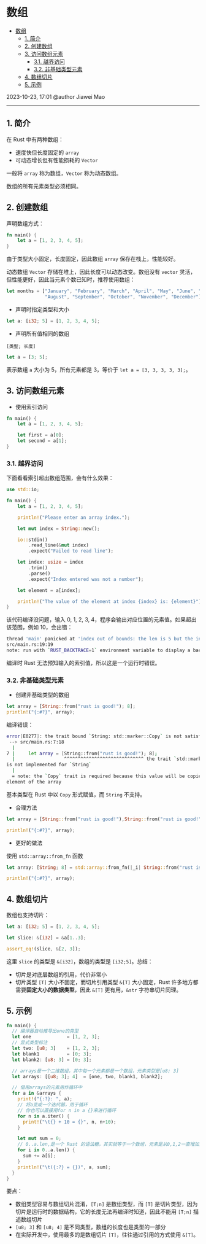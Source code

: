 # 数组

- [数组](#数组)
  - [1. 简介](#1-简介)
  - [2. 创建数组](#2-创建数组)
  - [3. 访问数组元素](#3-访问数组元素)
    - [3.1. 越界访问](#31-越界访问)
    - [3.2. 非基础类型元素](#32-非基础类型元素)
  - [4. 数组切片](#4-数组切片)
  - [5. 示例](#5-示例)

2023-10-23, 17:01
@author Jiawei Mao
****

## 1. 简介

在 Rust 中有两种数组：

- 速度快但长度固定的 `array`
- 可动态增长但有性能损耗的 `Vector`

一般将 `array` 称为数组，`Vector` 称为动态数组。

数组的所有元素类型必须相同。

## 2. 创建数组

声明数组方式：

```rust
fn main() {
    let a = [1, 2, 3, 4, 5];
}
```

由于类型大小固定，长度固定，因此数组 `array` 保存在栈上，性能较好。

动态数组 `Vector` 存储在堆上，因此长度可以动态改变。数组没有 `vector` 灵活，但性能更好，因此当元素个数已知时，推荐使用数组：

```rust
let months = ["January", "February", "March", "April", "May", "June", "July",
              "August", "September", "October", "November", "December"];
```

- 声明时指定类型和大小

```rust
let a: [i32; 5] = [1, 2, 3, 4, 5];
```

- 声明所有值相同的数组

`[类型; 长度]`

```rust
let a = [3; 5];
```

表示数组 `a` 大小为 5，所有元素都是 3，等价于 `let a = [3, 3, 3, 3, 3];`。

## 3. 访问数组元素

- 使用索引访问

```rust
fn main() {
    let a = [1, 2, 3, 4, 5];

    let first = a[0];
    let second = a[1];
}
```

### 3.1. 越界访问

下面看看索引超出数组范围，会有什么效果：

```rust
use std::io;

fn main() {
    let a = [1, 2, 3, 4, 5];

    println!("Please enter an array index.");

    let mut index = String::new();

    io::stdin()
        .read_line(&mut index)
        .expect("Failed to read line");

    let index: usize = index
        .trim()
        .parse()
        .expect("Index entered was not a number");

    let element = a[index];

    println!("The value of the element at index {index} is: {element}");
}
```

该代码编译没问题，输入 0, 1, 2, 3, 4，程序会输出对应位置的元素值。如果超出该范围，例如 10，会出错：

```sh
thread 'main' panicked at 'index out of bounds: the len is 5 but the index is 10',
src/main.rs:19:19
note: run with `RUST_BACKTRACE=1` environment variable to display a backtrace
```

编译时 Rust 无法预知输入的索引值，所以这是一个运行时错误。

### 3.2. 非基础类型元素

- 创建非基础类型的数组

```rust
let array = [String::from("rust is good!"); 8];
println!("{:#?}", array);
```

编译错误：

```sh
error[E0277]: the trait bound `String: std::marker::Copy` is not satisfied
 --> src/main.rs:7:18
  |
7 |     let array = [String::from("rust is good!"); 8];
  |                  ^^^^^^^^^^^^^^^^^^^^^^^^^^^^^ the trait `std::marker::Copy` 
is not implemented for `String`
  |
  = note: the `Copy` trait is required because this value will be copied for each 
element of the array
```

基本类型在 Rust 中以 `Copy` 形式赋值，而 `String` 不支持。

- 合理方法

```rust
let array = [String::from("rust is good!"),String::from("rust is good!"),String::from("rust is good!")];

println!("{:#?}", array);
```

- 更好的做法

使用 `std::array::from_fn` 函数

```rust
let array: [String; 8] = std::array::from_fn(|_i| String::from("rust is good!"));

println!("{:#?}", array);
```

## 4. 数组切片

数组也支持切片：

```rust
let a: [i32; 5] = [1, 2, 3, 4, 5];

let slice: &[i32] = &a[1..3];

assert_eq!(slice, &[2, 3]);
```

这里 `slice` 的类型是 `&[i32]`，数组的类型是 `[i32;5]`。总结：

- 切片是对底层数组的引用，代价非常小
- 切片类型 `[T]` 大小不固定，而切片引用类型 `&[T]` 大小固定，Rust 许多地方都需要**固定大小的数据类型**，因此 `&[T]` 更有用，`&str` 字符串切片同理。

## 5. 示例

```rust
fn main() {
  // 编译器自动推导出one的类型
  let one             = [1, 2, 3];
  // 显式类型标注
  let two: [u8; 3]    = [1, 2, 3];
  let blank1          = [0; 3];
  let blank2: [u8; 3] = [0; 3];

  // arrays是一个二维数组，其中每一个元素都是一个数组，元素类型是[u8; 3]
  let arrays: [[u8; 3]; 4]  = [one, two, blank1, blank2];

  // 借用arrays的元素用作循环中
  for a in &arrays {
    print!("{:?}: ", a);
    // 将a变成一个迭代器，用于循环
    // 你也可以直接用for n in a {}来进行循环
    for n in a.iter() {
      print!("\t{} + 10 = {}", n, n+10);
    }

    let mut sum = 0;
    // 0..a.len,是一个 Rust 的语法糖，其实就等于一个数组，元素是从0,1,2一直增加到到a.len-1
    for i in 0..a.len() {
      sum += a[i];
    }
    println!("\t({:?} = {})", a, sum);
  }
}
```

要点：

- 数组类型容易与数组切片混淆，`[T;n]` 是数组类型，而 `[T]` 是切片类型，因为切片是运行时的数据结构，它的长度无法再编译时知道，因此不能用 `[T;n]` 描述数组切片
- `[u8; 3]` 和 `[u8; 4]` 是不同类型，数组的长度也是类型的一部分
- 在实际开发中，使用最多的是数组切片 `[T]`，往往通过引用的方式使用 `&[T]`。

